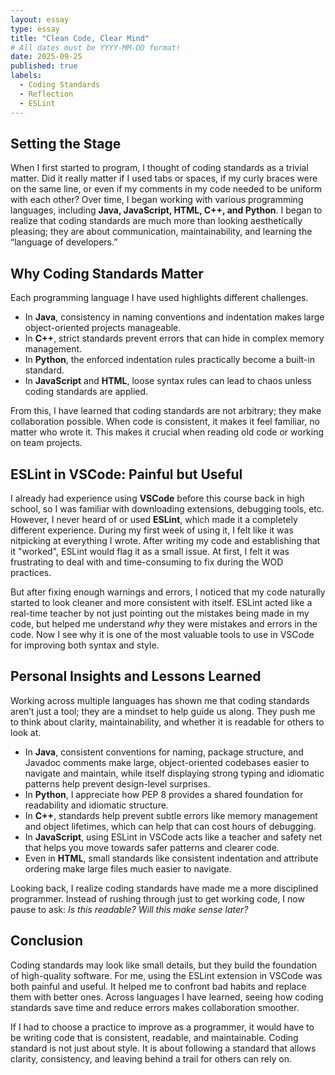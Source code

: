 ```yaml
---
layout: essay
type: essay
title: "Clean Code, Clear Mind"
# All dates must be YYYY-MM-DD format!
date: 2025-09-25
published: true
labels:
  - Coding Standards
  - Reflection
  - ESLint
---
```


## Setting the Stage
When I first started to program, I thought of coding standards as a trivial matter. Did it really matter if I used tabs or spaces, if my curly braces were on the same line, or even if my comments in my code needed to be uniform with each other? Over time, I began working with various programming languages, including **Java, JavaScript, HTML, C++, and Python**. I began to realize that coding standards are much more than looking aesthetically pleasing; they are about communication, maintainability, and learning the “language of developers.”  

## Why Coding Standards Matter
Each programming language I have used highlights different challenges.  
- In **Java**, consistency in naming conventions and indentation makes large object-oriented projects manageable.  
- In **C++**, strict standards prevent errors that can hide in complex memory management.  
- In **Python**, the enforced indentation rules practically become a built-in standard.  
- In **JavaScript** and **HTML**, loose syntax rules can lead to chaos unless coding standards are applied.  

From this, I have learned that coding standards are not arbitrary; they make collaboration possible. When code is consistent, it makes it feel familiar, no matter who wrote it. This makes it crucial when reading old code or working on team projects.  

## ESLint in VSCode: Painful but Useful
I already had experience using **VSCode** before this course back in high school, so I was familiar with downloading extensions, debugging tools, etc. However, I never heard of or used **ESLint**, which made it a completely different experience. During my first week of using it, I felt like it was nitpicking at everything I wrote. After writing my code and establishing that it "worked", ESLint would flag it as a small issue. At first, I felt it was frustrating to deal with and time-consuming to fix during the WOD practices.

But after fixing enough warnings and errors, I noticed that my code naturally started to look cleaner and more consistent with itself. ESLint acted like a real-time teacher by not just pointing out the mistakes being made in my code, but helped me understand *why* they were mistakes and errors in the code. Now I see why it is one of the most valuable tools to use in VSCode for improving both syntax and style. 

## Personal Insights and Lessons Learned
Working across multiple languages has shown me that coding standards aren’t just a tool; they are a mindset to help guide us along. They push me to think about clarity, maintainability, and whether it is readable for others to look at.  

- In **Java**, consistent conventions for naming, package structure, and Javadoc comments make large, object-oriented codebases easier to navigate and maintain, while itself displaying strong typing and idiomatic patterns help prevent design-level surprises.
- In **Python**, I appreciate how PEP 8 provides a shared foundation for readability and idiomatic structure.
- In **C++**, standards help prevent subtle errors like memory management and object lifetimes, which can help that can cost hours of debugging.
- In **JavaScript**, using ESLint in VSCode acts like a teacher and safety net that helps you move towards  safer patterns and clearer code.
- Even in **HTML**, small standards like consistent indentation and attribute ordering make large files much easier to navigate.

Looking back, I realize coding standards have made me a more disciplined programmer. Instead of rushing through just to get working code, I now pause to ask: *Is this readable? Will this make sense later?*  

## Conclusion
Coding standards may look like small details, but they build the foundation of high-quality software. For me, using the ESLint extension in VSCode was both painful and useful. It helped me to confront bad habits and replace them with better ones. Across languages I have learned, seeing how coding standards save time and reduce errors makes collaboration smoother.

If I had to choose a practice to improve as a programmer, it would have to be writing code that is consistent, readable, and maintainable. Coding standard is not just about style. It is about following a standard that allows clarity, consistency, and leaving behind a trail for others can rely on.
